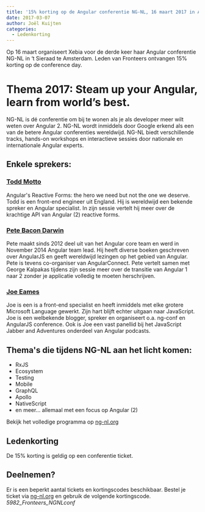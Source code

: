```yaml
---
title: '15% korting op de Angular conferentie NG-NL, 16 maart 2017 in Amsterdam'
date: 2017-03-07
author: Joël Kuijten
categories:
  - Ledenkorting
---
```


Op 16 maart organiseert Xebia voor de derde keer haar Angular conferentie NG-NL in ‘t Sieraad te Amsterdam. Leden van Fronteers ontvangen 15% korting op de conference day.

# Thema 2017: Steam up your Angular, learn from world’s best.

NG-NL is dé conferentie om bij te wonen als je als developer meer wilt weten over Angular 2. NG-NL wordt inmiddels door Google erkend als een van de betere Angular conferenties wereldwijd. NG-NL biedt verschillende tracks, hands-on workshops en interactieve sessies door nationale en internationale Angular experts.

## Enkele sprekers:

### [Todd Motto](https://twitter.com/toddmotto)

Angular's Reactive Forms: the hero we need but not the one we deserve.
Todd is een front-end engineer uit England. Hij is wereldwijd een bekende spreker en Angular specialist. In zijn sessie vertelt hij meer over de krachtige API van Angular (2) reactive forms.

### [Pete Bacon Darwin](https://twitter.com/petebd)

Pete maakt sinds 2012 deel uit van het Angular core team en werd in November 2014 Angular team lead. Hij heeft diverse boeken geschreven over AngularJS en geeft wereldwijd lezingen op het gebied van Angular. Pete is tevens co-organiser van AngularConnect.
Pete vertelt samen met George Kalpakas tijdens zijn sessie meer over de transitie van Angular 1 naar 2 zonder je applicatie volledig te moeten herschrijven.

### [Joe Eames](https://twitter.com/josepheames)

Joe is een is a front-end specialist en heeft inmiddels met elke grotere Microsoft Language gewerkt. Zijn hart blijft echter uitgaan naar JavaScript. Joe is een welbekende blogger, spreker en organiseert o.a. ng-conf en AngularJS conference. Ook is Joe een vast panellid bij het JavaScript Jabber and Adventures onderdeel van Angular podcasts.

## Thema's die tijdens NG-NL aan het licht komen:

- RxJS
- Ecosystem
- Testing
- Mobile
- GraphQL
- Apollo
- NativeScript
- en meer... allemaal met een focus op Angular (2)

Bekijk het volledige programma op [ng-nl.org](http://www.ng-nl.org/)

## Ledenkorting

De 15% korting is geldig op een conferentie ticket.

## Deelnemen?

Er is een beperkt aantal tickets en kortingscodes beschikbaar.
Bestel je ticket via [ng-nl.org](https://www.eventbrite.com/e/ng-nl-2017-tickets-29575275445#tickets) en gebruik de volgende kortingscode.
_5982_Fronteers_NGNLconf_
